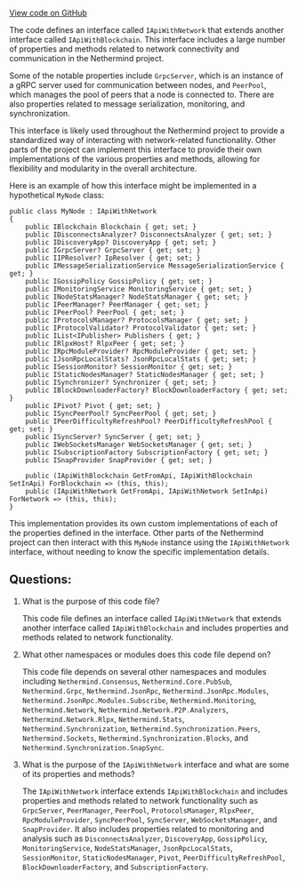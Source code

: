[View code on GitHub](https://github.com/nethermindeth/nethermind/Nethermind.Api/IApiWithNetwork.cs)

The code defines an interface called `IApiWithNetwork` that extends another interface called `IApiWithBlockchain`. This interface includes a large number of properties and methods related to network connectivity and communication in the Nethermind project. 

Some of the notable properties include `GrpcServer`, which is an instance of a gRPC server used for communication between nodes, and `PeerPool`, which manages the pool of peers that a node is connected to. There are also properties related to message serialization, monitoring, and synchronization.

This interface is likely used throughout the Nethermind project to provide a standardized way of interacting with network-related functionality. Other parts of the project can implement this interface to provide their own implementations of the various properties and methods, allowing for flexibility and modularity in the overall architecture.

Here is an example of how this interface might be implemented in a hypothetical `MyNode` class:

```
public class MyNode : IApiWithNetwork
{
    public IBlockchain Blockchain { get; set; }
    public IDisconnectsAnalyzer? DisconnectsAnalyzer { get; set; }
    public IDiscoveryApp? DiscoveryApp { get; set; }
    public IGrpcServer? GrpcServer { get; set; }
    public IIPResolver? IpResolver { get; set; }
    public IMessageSerializationService MessageSerializationService { get; }
    public IGossipPolicy GossipPolicy { get; set; }
    public IMonitoringService MonitoringService { get; set; }
    public INodeStatsManager? NodeStatsManager { get; set; }
    public IPeerManager? PeerManager { get; set; }
    public IPeerPool? PeerPool { get; set; }
    public IProtocolsManager? ProtocolsManager { get; set; }
    public IProtocolValidator? ProtocolValidator { get; set; }
    public IList<IPublisher> Publishers { get; }
    public IRlpxHost? RlpxPeer { get; set; }
    public IRpcModuleProvider? RpcModuleProvider { get; set; }
    public IJsonRpcLocalStats? JsonRpcLocalStats { get; set; }
    public ISessionMonitor? SessionMonitor { get; set; }
    public IStaticNodesManager? StaticNodesManager { get; set; }
    public ISynchronizer? Synchronizer { get; set; }
    public IBlockDownloaderFactory? BlockDownloaderFactory { get; set; }
    public IPivot? Pivot { get; set; }
    public ISyncPeerPool? SyncPeerPool { get; set; }
    public IPeerDifficultyRefreshPool? PeerDifficultyRefreshPool { get; set; }
    public ISyncServer? SyncServer { get; set; }
    public IWebSocketsManager WebSocketsManager { get; set; }
    public ISubscriptionFactory SubscriptionFactory { get; set; }
    public ISnapProvider SnapProvider { get; set; }

    public (IApiWithBlockchain GetFromApi, IApiWithBlockchain SetInApi) ForBlockchain => (this, this);
    public (IApiWithNetwork GetFromApi, IApiWithNetwork SetInApi) ForNetwork => (this, this);
}
```

This implementation provides its own custom implementations of each of the properties defined in the interface. Other parts of the Nethermind project can then interact with this `MyNode` instance using the `IApiWithNetwork` interface, without needing to know the specific implementation details.
## Questions: 
 1. What is the purpose of this code file?
    
    This code file defines an interface called `IApiWithNetwork` that extends another interface called `IApiWithBlockchain` and includes properties and methods related to network functionality.

2. What other namespaces or modules does this code file depend on?
    
    This code file depends on several other namespaces and modules including `Nethermind.Consensus`, `Nethermind.Core.PubSub`, `Nethermind.Grpc`, `Nethermind.JsonRpc`, `Nethermind.JsonRpc.Modules`, `Nethermind.JsonRpc.Modules.Subscribe`, `Nethermind.Monitoring`, `Nethermind.Network`, `Nethermind.Network.P2P.Analyzers`, `Nethermind.Network.Rlpx`, `Nethermind.Stats`, `Nethermind.Synchronization`, `Nethermind.Synchronization.Peers`, `Nethermind.Sockets`, `Nethermind.Synchronization.Blocks`, and `Nethermind.Synchronization.SnapSync`.

3. What is the purpose of the `IApiWithNetwork` interface and what are some of its properties and methods?
    
    The `IApiWithNetwork` interface extends `IApiWithBlockchain` and includes properties and methods related to network functionality such as `GrpcServer`, `PeerManager`, `PeerPool`, `ProtocolsManager`, `RlpxPeer`, `RpcModuleProvider`, `SyncPeerPool`, `SyncServer`, `WebSocketsManager`, and `SnapProvider`. It also includes properties related to monitoring and analysis such as `DisconnectsAnalyzer`, `DiscoveryApp`, `GossipPolicy`, `MonitoringService`, `NodeStatsManager`, `JsonRpcLocalStats`, `SessionMonitor`, `StaticNodesManager`, `Pivot`, `PeerDifficultyRefreshPool`, `BlockDownloaderFactory`, and `SubscriptionFactory`.